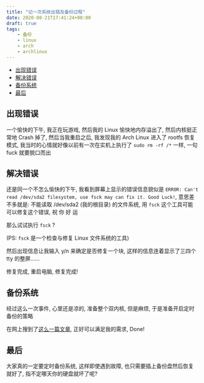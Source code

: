 ```yaml
---
title: "记一次系统出错及备份过程"
date: 2020-08-21T17:41:24+08:00
draft: true
tags: 
    - 备份
    - linux
    - arch
    - archlinux
---
```


<!-- TOC GFM -->

* [出现错误](#出现错误)
* [解决错误](#解决错误)
* [备份系统](#备份系统)
* [最后](#最后)

<!-- /TOC -->

## 出现错误

一个愉快的下午, 我正在玩游戏, 然后我的 Linux 愉快地内存溢出了, 然后内核挺正常地 Crash 掉了, 然后当我重启之后, 我发现我的 Arch Linux 进入了 rootfs 恢复模式, 我当时的心情就好像以前有一次在实机上执行了 `sudo rm -rf /*` 一样, 一句 fuck 就要脱口而出

## 解决错误

还是同一个不怎么愉快的下午, 我看到屏幕上显示的错误信息貌似是 `ERROR: Can't read /dev/sda2 filesystem, use fsck may can fix it. Good Luck!`, 意思差不多就是: 不能读取 /dev/sda2 (我的根目录) 的文件系统, 用 `fsck` 这个工具可能可以修复这个错误, 祝 你 好 运

那么试试执行 `fsck` ?

(PS: `fsck` 是一个检查与修复 Linux 文件系统的工具)

然后出现信息让我输入 y/n 来确定是否修复一个块, 这样的信息连着显示了三四个 tty 的整屏……

修复完成, 重启电脑, 修复完成!

## 备份系统

经过这么一次事件, 心里还是凉的, 准备整个双内核, 但是麻烦, 于是准备开启定时备份的策略

在网上搜到了[这么一篇文章](https://www.jianshu.com/p/b03a51c682a5), 正好可以满足我的需求, Done!

## 最后

大家真的一定要定时备份系统, 这样即使遇到故障, 也只需要插上备份盘然后恢复就好了, 指不定哪天你的硬盘就坏了呢?
